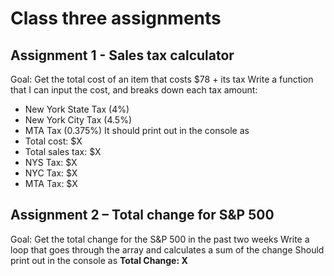 # Class three assignments

## Assignment 1 - Sales tax calculator
Goal: Get the total cost of an item that costs $78 + its tax
Write a function that I can input the cost, and breaks down each tax amount:
- New York State Tax (4%)
- New York City Tax (4.5%)
- MTA Tax (0.375%)
It should print out in the console as
- Total cost: $X
- Total sales tax: $X
- NYS Tax: $X
- NYC Tax: $X
- MTA Tax: $X

## Assignment 2 – Total change for S&P 500
Goal: Get the total change for the S&P 500 in the past two weeks
Write a loop that goes through the array and calculates a sum of the change
Should print out in the console as **Total Change: X**
